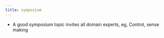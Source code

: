 ```yaml
---
title: symposium
---
```


- A good symposium topic invites all domain experts, 
eg, Control, sense making
